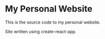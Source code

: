# My Personal Website
This is the source code to my personal website.

Site written using create-react-app.
